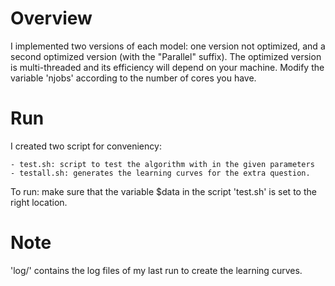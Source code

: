 Overview
========

I implemented two versions of each model: one version not optimized, and a second optimized version (with the "Parallel" suffix). The optimized version is multi-threaded and its efficiency will depend on your machine. Modify the variable 'njobs' according to the number of cores you have.

Run
===

I created two script for conveniency:

    - test.sh: script to test the algorithm with in the given parameters
    - testall.sh: generates the learning curves for the extra question.

To run: make sure that the variable $data in the script 'test.sh' is set to the right location.

Note
====

'log/' contains the log files of my last run to create the learning curves.
